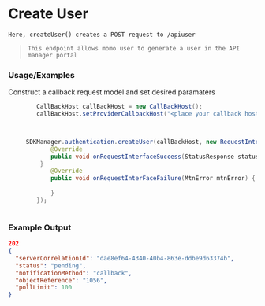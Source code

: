 
# Create User

`Here, createUser() creates a POST request to /apiuser`

> `This endpoint allows momo user to generate a user in the API manager portal`

### Usage/Examples

Construct a callback request model and set desired paramaters

```java
        CallBackHost callBackHost = new CallBackHost();
        callBackHost.setProviderCallbackHost("<place your callback host url>");

```

```java


     SDKManager.authentication.createUser(callBackHost, new RequestInterface() {
            @Override
            public void onRequestInterfaceSuccess(StatusResponse statusResponse) {
         }
            @Override
            public void onRequestInterFaceFailure(MtnError mtnError) {
      
            }
        });



```
### Example Output

```json
202
{
  "serverCorrelationId": "dae8ef64-4340-40b4-863e-ddbe9d63374b",
  "status": "pending",
  "notificationMethod": "callback",
  "objectReference": "1056",
  "pollLimit": 100
}
```


